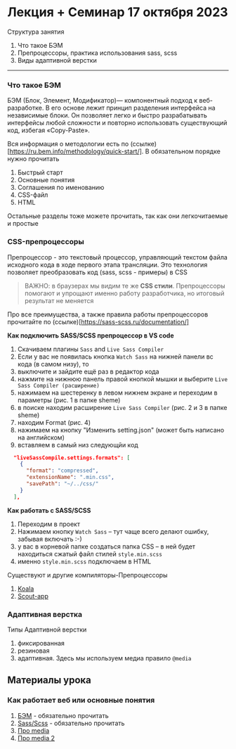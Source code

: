 # Лекция + Семинар 17 октября 2023

Структура занятия

1. Что такое БЭМ
2. Препроцессоры, практика использования sass, scss
3. Виды адаптивной верстки

---

### Что такое БЭМ

БЭМ (Блок, Элемент, Модификатор)— компонентный подход к веб-разработке. В его основе лежит принцип разделения интерфейса на независимые блоки. Он позволяет легко и быстро разрабатывать интерфейсы любой сложности и повторно использовать существующий код, избегая «Copy-Paste».

Вся информация о методологии есть по (ссылке)[https://ru.bem.info/methodology/quick-start/]. В обязательном порядке нужно прочитать

1. Быстрый старт
2. Основные понятия
3. Соглашения по именованию
4. CSS-файл
5. HTML

Остальные разделы тоже можете прочитать, так как они легкочитаемые и простые

### CSS-препроцессоры

Препроцессор - это текстовый процессор, управляющий текстом файла исходного кода в ходе первого этапа трансляции. Это технология позволяет преобразовать код (sass, scss - примеры) в CSS

> ВАЖНО: в браузерах мы видим те же **CSS стили**. Препроцессоры помогают и упрощают именно работу разработчика, но итоговый результат не меняется

Про все преимущества, а также правила работы препроцессоров прочитайте по (ссылке)[https://sass-scss.ru/documentation/]

**Как подключить SASS/SCSS препроцессор в VS code**

1. Скачиваем плагины `Sass` and `Live Sass Compiler`
2. Если у вас не появилась кнопка `Watch Sass` на нижней панели вс кода (в самом низу), то
3. выключите и зайдите ещё раз в редактор кода
4. нажмите на нижнюю панель правой кнопкой мышки и выберите `Live Sass Compiler (расширение)`
5. нажимаем на шестеренку в левом нижнем экране и переходим в параметры (рис. 1 в папке sheme)
6. в поиске находим расширение `Live Sass Compiler` (рис. 2 и 3 в папке sheme)
7. находим Format (рис. 4)
8. нажимаем на кнопку "Изменить setting.json" (может быть написано на английском)
9. вставляем в самый низ следующйи код

```json
  "liveSassCompile.settings.formats": [
    {
      "format": "compressed",
      "extensionName": ".min.css",
      "savePath": "~/../css/"
    }
  ],
```

**Как работать с SASS/SCSS**

1. Переходим в проект
2. Нажимаем кнопку `Watch Sass` – тут чаще всего делают ошибку, забывая включать :-)
3. у вас в корневой папке создаться папка CSS – в ней будет находиться сжатый файл стилей `style.min.scss`
4. именно `style.min.scss` подключаем в HTML

Существуют и другие компиляторы-Препроцессоры

1. [Koala](http://koala-app.com/)
1. [Scout-app](https://scout-app.io/)

### Адаптивная верстка

Типы Адаптивной верстки

1. фиксированная
2. резиновая
3. адаптивная. Здесь мы используем медиа правило `@media`

## Материалы урока

### Как работает веб или основные понятия

1. [БЭМ](https://ru.bem.info/methodology/quick-start/) - обязательно прочитать
2. [Sass/Scss](https://sass-scss.ru/documentation/) - обязательно прочитать
3. [Про media](https://html5book.ru/css3-mediazaprosy/)
4. [Про media 2](https://doka.guide/css/media/)
